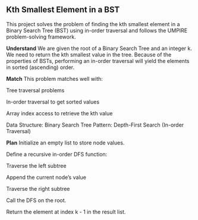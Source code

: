 ## Kth Smallest Element in a BST
This project solves the problem of finding the kth smallest element in a Binary Search Tree (BST) using in-order traversal and follows the UMPIRE problem-solving framework.

**Understand**
We are given the root of a Binary Search Tree and an integer k. We need to return the kth smallest value in the tree.
Because of the properties of BSTs, performing an in-order traversal will yield the elements in sorted (ascending) order.

**Match**
This problem matches well with:

Tree traversal problems

In-order traversal to get sorted values

Array index access to retrieve the kth value

Data Structure: Binary Search Tree
Pattern: Depth-First Search (In-order Traversal)

**Plan**
Initialize an empty list to store node values.

Define a recursive in-order DFS function:

Traverse the left subtree

Append the current node’s value

Traverse the right subtree

Call the DFS on the root.

Return the element at index k - 1 in the result list.
